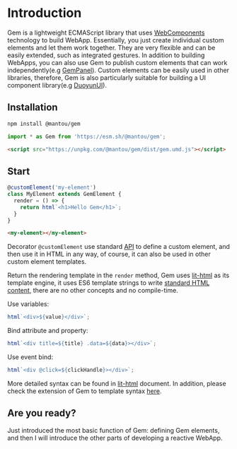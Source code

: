 # Introduction

Gem is a lightweight ECMAScript library that uses [WebComponents](https://developer.mozilla.org/en-US/docs/Web/Web_Components) technology to build WebApp. Essentially, you just create individual custom elements and let them work together. They are very flexible and can be easily extended, such as integrated gestures. In addition to building WebApps, you can also use Gem to publish custom elements that can work independently(e.g [GemPanel](https://panel.gemjs.org/)). Custom elements can be easily used in other libraries, therefore, Gem is also particularly suitable for building a UI component library(e.g [DuoyunUI](https://duoyun-ui.gemjs.org)).

## Installation

<gbp-code-group>

```bash npm
npm install @mantou/gem
```

```js esm.sh
import * as Gem from 'https://esm.sh/@mantou/gem';
```

```html unpkg.com
<script src="https://unpkg.com/@mantou/gem/dist/gem.umd.js"></script>
```

</gbp-code-group>

## Start

<gbp-sandpack dependencies="@mantou/gem">

```js index.js
@customElement('my-element')
class MyElement extends GemElement {
  render = () => {
    return html`<h1>Hello Gem</h1>`;
  }
}
```

```html index.html
<my-element></my-element>
```

</gbp-sandpack>

Decorator `@customElement` use standard [API](https://developer.mozilla.org/en-US/docs/Web/API/Window/customElements) to define a custom element, and then use it in HTML in any way, of course, it can also be used in other custom element templates.

Return the rendering template in the `render` method, Gem uses [lit-html](https://lit.dev/docs/templates/overview/) as its template engine, it uses ES6 template strings to write [standard HTML content](https://developer.mozilla.org/en-US/docs/Learn_web_development/Core/Structuring_content/Basic_HTML_syntax), there are no other concepts and no compile-time.

Use variables:

```js
html`<div>${value}</div>`;
```

Bind attribute and property:

```js
html`<div title=${title} .data=${data}></div>`;
```

Use event bind:

```js
html`<div @click=${clickHandle}></div>`;
```

More detailed syntax can be found in [lit-html](https://lit.dev/docs/templates/overview/) document. In addition, please check the extension of Gem to template syntax [here](../001-guide/002-advance/002-gem-element-more.md).

## Are you ready?

Just introduced the most basic function of Gem: defining Gem elements, and then I will introduce the other parts of developing a reactive WebApp.
